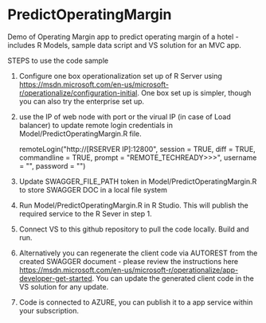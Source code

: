# PredictOperatingMargin
Demo of Operating Margin app to predict operating margin of a hotel - includes R Models, sample data script and VS solution for an MVC app.

STEPS to use the code sample

1) Configure one box operationalization set up of R Server using https://msdn.microsoft.com/en-us/microsoft-r/operationalize/configuration-initial. One box set up is simpler, though you can also try the enterprise set up.

2) use  the IP of web node with port or the virual IP (in case of Load balancer) to update remote login credentials in Model/PredictOperatingMargin.R file. 

    remoteLogin("http://[RSERVER IP]:12800", session = TRUE, diff = TRUE, commandline =  TRUE, prompt = "REMOTE_TECHREADY>>>", username =     "", password = "")
    
3) Update SWAGGER_FILE_PATH token in Model/PredictOperatingMargin.R to store SWAGGER DOC in a local file system
    
4) Run Model/PredictOperatingMargin.R in R Studio. This will publish the required service to the R Sever in step 1.

5) Connect VS to this github repository to pull the code locally. Build and run.

6) Alternatively you can regenerate the client code via AUTOREST from the created SWAGGER document - please review the instructions here https://msdn.microsoft.com/en-us/microsoft-r/operationalize/app-developer-get-started. You can update the generated client code in the VS solution for any update.

7) Code is connected to AZURE, you can publish it to a app service within your subscription. 
